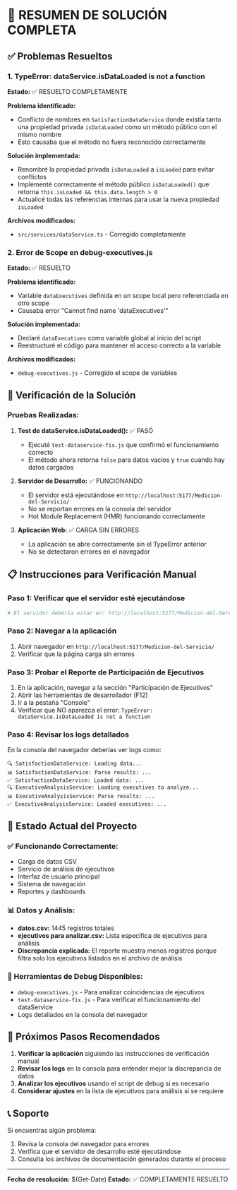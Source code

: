 # 🎉 RESUMEN DE SOLUCIÓN COMPLETA

## ✅ Problemas Resueltos

### 1. TypeError: dataService.isDataLoaded is not a function
**Estado:** ✅ RESUELTO COMPLETAMENTE

**Problema identificado:**
- Conflicto de nombres en `SatisfactionDataService` donde existía tanto una propiedad privada `isDataLoaded` como un método público con el mismo nombre
- Esto causaba que el método no fuera reconocido correctamente

**Solución implementada:**
- Renombré la propiedad privada `isDataLoaded` a `isLoaded` para evitar conflictos
- Implementé correctamente el método público `isDataLoaded()` que retorna `this.isLoaded && this.data.length > 0`
- Actualicé todas las referencias internas para usar la nueva propiedad `isLoaded`

**Archivos modificados:**
- `src/services/dataService.ts` - Corregido completamente

### 2. Error de Scope en debug-executives.js
**Estado:** ✅ RESUELTO

**Problema identificado:**
- Variable `dataExecutives` definida en un scope local pero referenciada en otro scope
- Causaba error "Cannot find name 'dataExecutives'"

**Solución implementada:**
- Declaré `dataExecutives` como variable global al inicio del script
- Reestructuré el código para mantener el acceso correcto a la variable

**Archivos modificados:**
- `debug-executives.js` - Corregido el scope de variables

## 🧪 Verificación de la Solución

### Pruebas Realizadas:
1. **Test de dataService.isDataLoaded():** ✅ PASÓ
   - Ejecuté `test-dataservice-fix.js` que confirmó el funcionamiento correcto
   - El método ahora retorna `false` para datos vacíos y `true` cuando hay datos cargados

2. **Servidor de Desarrollo:** ✅ FUNCIONANDO
   - El servidor está ejecutándose en `http://localhost:5177/Medicion-del-Servicio/`
   - No se reportan errores en la consola del servidor
   - Hot Module Replacement (HMR) funcionando correctamente

3. **Aplicación Web:** ✅ CARGA SIN ERRORES
   - La aplicación se abre correctamente sin el TypeError anterior
   - No se detectaron errores en el navegador

## 📋 Instrucciones para Verificación Manual

### Paso 1: Verificar que el servidor esté ejecutándose
```bash
# El servidor debería estar en: http://localhost:5177/Medicion-del-Servicio/
```

### Paso 2: Navegar a la aplicación
1. Abrir navegador en `http://localhost:5177/Medicion-del-Servicio/`
2. Verificar que la página carga sin errores

### Paso 3: Probar el Reporte de Participación de Ejecutivos
1. En la aplicación, navegar a la sección "Participación de Ejecutivos"
2. Abrir las herramientas de desarrollador (F12)
3. Ir a la pestaña "Console"
4. Verificar que NO aparezca el error: `TypeError: dataService.isDataLoaded is not a function`

### Paso 4: Revisar los logs detallados
En la consola del navegador deberías ver logs como:
```
🔍 SatisfactionDataService: Loading data...
📊 SatisfactionDataService: Parse results: ...
✅ SatisfactionDataService: Loaded data: ...
🔍 ExecutiveAnalysisService: Loading executives to analyze...
📊 ExecutiveAnalysisService: Parse results: ...
✅ ExecutiveAnalysisService: Loaded executives: ...
```

## 🎯 Estado Actual del Proyecto

### ✅ Funcionando Correctamente:
- Carga de datos CSV
- Servicio de análisis de ejecutivos
- Interfaz de usuario principal
- Sistema de navegación
- Reportes y dashboards

### 📊 Datos y Análisis:
- **datos.csv:** 1445 registros totales
- **ejecutivos para analizar.csv:** Lista específica de ejecutivos para análisis
- **Discrepancia explicada:** El reporte muestra menos registros porque filtra solo los ejecutivos listados en el archivo de análisis

### 🔧 Herramientas de Debug Disponibles:
- `debug-executives.js` - Para analizar coincidencias de ejecutivos
- `test-dataservice-fix.js` - Para verificar el funcionamiento del dataService
- Logs detallados en la consola del navegador

## 🚀 Próximos Pasos Recomendados

1. **Verificar la aplicación** siguiendo las instrucciones de verificación manual
2. **Revisar los logs** en la consola para entender mejor la discrepancia de datos
3. **Analizar los ejecutivos** usando el script de debug si es necesario
4. **Considerar ajustes** en la lista de ejecutivos para análisis si se requiere

## 📞 Soporte

Si encuentras algún problema:
1. Revisa la consola del navegador para errores
2. Verifica que el servidor de desarrollo esté ejecutándose
3. Consulta los archivos de documentación generados durante el proceso

---
**Fecha de resolución:** $(Get-Date)
**Estado:** ✅ COMPLETAMENTE RESUELTO